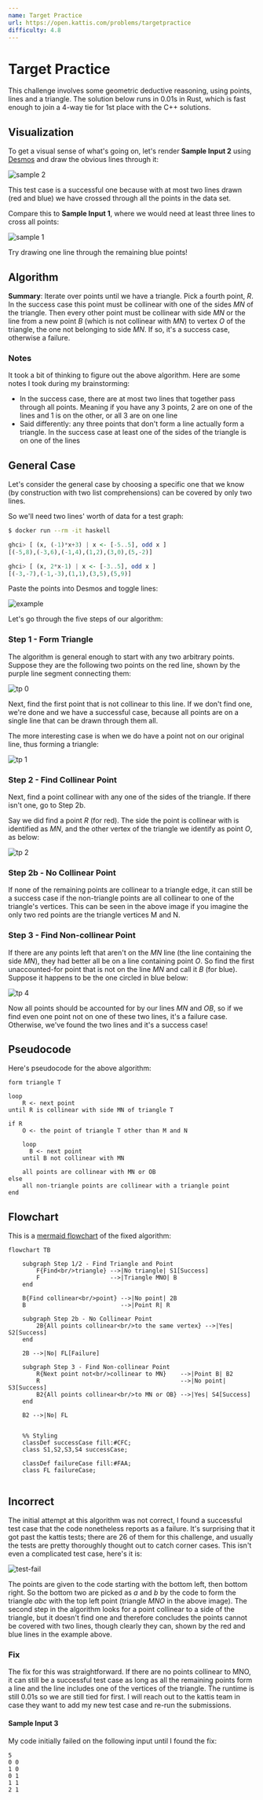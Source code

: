 ```yaml
---
name: Target Practice
url: https://open.kattis.com/problems/targetpractice
difficulty: 4.8
---
```


# Target Practice

This challenge involves some geometric deductive reasoning, using points, lines and a triangle. The solution below runs in 0.01s in Rust, which is fast enough to join a 4-way tie for 1st place with the C++ solutions.

## Visualization

To get a visual sense of what's going on, let's render **Sample Input 2** using [Desmos](https://www.desmos.com/calculator/) and draw the obvious lines through it:

![sample 2](./images/targetpractice/targetpractice-sample-2.png)

This test case is a successful one because with at most two lines drawn (red and blue) we have crossed through all the points in the data set.

Compare this to **Sample Input 1**, where we would need at least three lines to cross all points:

![sample 1](./images/targetpractice/targetpractice-sample-1.png)

Try drawing one line through the remaining blue points!


## Algorithm

**Summary**: Iterate over points until we have a triangle. Pick a fourth point, $R$. In the success case this point must be collinear with one of the sides $MN$ of the triangle. Then every other point must be collinear with side $MN$ or the line from a new point $B$ (which is not collinear with $MN$) to vertex $O$ of the triangle, the one not belonging to side $MN$. If so, it's a success case, otherwise a failure.


### Notes

It took a bit of thinking to figure out the above algorithm. Here are some notes I took during my brainstorming:

- In the success case, there are at most two lines that together pass through all points.  Meaning if you have any 3 points, 2 are on one of the lines and 1 is on the other, or all 3 are on one line
- Said differently: any three points that don't form a line actually form a triangle. In the success case at least one of the sides of the triangle is on one of the lines

## General Case

Let's consider the general case by choosing a specific one that we know (by construction with two list comprehensions) can be covered by only two lines.

So we'll need two lines' worth of data for a test graph:

```bash
$ docker run --rm -it haskell
````

```haskell
ghci> [ (x, (-1)*x+3) | x <- [-5..5], odd x ]
[(-5,8),(-3,6),(-1,4),(1,2),(3,0),(5,-2)]

ghci> [ (x, 2*x-1) | x <- [-3..5], odd x ]
[(-3,-7),(-1,-3),(1,1),(3,5),(5,9)]
```

Paste the points into Desmos and toggle lines:

![example](./images/targetpractice/tp-example.png)

Let's go through the five steps of our algorithm:

### Step 1 - Form Triangle

The algorithm is general enough to start with any two arbitrary points. Suppose they are the following two points on the red line, shown by the purple line segment connecting them:

![tp 0](./images/targetpractice/tp-0.png)

Next, find the first point that is not collinear to this line. If we don't find one, we're done and we have a successful case, because all points are on a single line that can be drawn through them all.

The more interesting case is when we do have a point not on our original line, thus forming a triangle:

![tp 1](./images/targetpractice/tp-1.png)

### Step 2 - Find Collinear Point

Next, find a point collinear with any one of the sides of the triangle. If there isn't one, go to Step 2b.

Say we did find a point $R$ (for red). The side the point is collinear with is identified as $MN$, and the other vertex of the triangle we identify as point $O$, as below:

![tp 2](./images/targetpractice/tp-2.png)

### Step 2b - No Collinear Point

If none of the remaining points are collinear to a triangle edge, it can still be a success case if the non-triangle points are all collinear to one of the triangle's vertices. This can be seen in the above image if you imagine the only two red points are the triangle vertices M and N.

### Step 3 - Find Non-collinear Point

If there are any points left that aren't on the $MN$ line (the line containing the side $MN$), they had better all be on a line containing point $O$. So find the first unaccounted-for point that is not on the line $MN$ and call it $B$ (for blue). Suppose it happens to be the one circled in blue below:

![tp 4](./images/targetpractice/tp-4.png)

Now all points should be accounted for by our lines $MN$ and $OB$, so if we find even one point not on one of these two lines, it's a failure case. Otherwise, we've found the two lines and it's a success case!

## Pseudocode

Here's pseudocode for the above algorithm:

```pseudo
form triangle T

loop
    R <- next point
until R is collinear with side MN of triangle T

if R
    O <- the point of triangle T other than M and N

    loop
      B <- next point
    until B not collinear with MN

    all points are collinear with MN or OB
else
    all non-triangle points are collinear with a triangle point
end
```

## Flowchart

This is a [mermaid flowchart](https://mermaid-js.github.io/mermaid/#/flowchart) of the fixed algorithm:

```mermaid
flowchart TB

    subgraph Step 1/2 - Find Triangle and Point
        F{Find<br/>triangle} -->|No triangle| S1[Success]
        F                    -->|Triangle MNO| B
    end

    B{Find collinear<br/>point} -->|No point| 2B
    B                           -->|Point R| R
    
    subgraph Step 2b - No Collinear Point
        2B{All points collinear<br/>to the same vertex} -->|Yes| S2[Success]
    end

    2B -->|No| FL[Failure]

    subgraph Step 3 - Find Non-collinear Point
        R{Next point not<br/>collinear to MN}    -->|Point B| B2
        R                                        -->|No point| S3[Success]
        B2{All points collinear<br/>to MN or OB} -->|Yes| S4[Success]
    end

    B2 -->|No| FL


    %% Styling
    classDef successCase fill:#CFC;
    class S1,S2,S3,S4 successCase;

    classDef failureCase fill:#FAA;
    class FL failureCase;
    
```


## Incorrect

The initial attempt at this algorithm was not correct, I found a successful test case that the code nonetheless reports as a failure. It's surprising that it got past the kattis tests; there are 26 of them for this challenge, and usually the tests are pretty thoroughly thought out to catch corner cases. This isn't even a complicated test case, here's it is:

![test-fail](./images/targetpractice/targetpractice-test-fail.png)

The points are given to the code starting with the bottom left, then bottom right. So the bottom two are picked as $a$ and $b$ by the code to form the triangle $abc$ with the top left point (triangle $MNO$ in the above image). The second step in the algorithm looks for a point collinear to a side of the triangle, but it doesn't find one and therefore concludes the points cannot be covered with two lines, though clearly they can, shown by the red and blue lines in the example above.

### Fix

The fix for this was straightforward. If there are no points collinear to MNO, it can still be a successful test case as long as all the remaining points form a line and the line includes one of the vertices of the triangle. The runtime is still 0.01s so we are still tied for first. I will reach out to the kattis team in case they want to add my new test case and re-run the submissions.

#### Sample Input 3

My code initially failed on the following input until I found the fix:

```text
5
0 0
1 0
0 1
1 1
2 1
```
